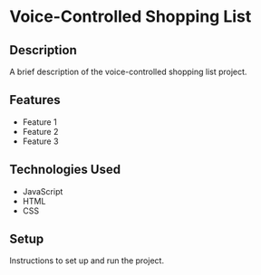 # Voice-Controlled Shopping List

## Description

A brief description of the voice-controlled shopping list project.

## Features

- Feature 1
- Feature 2
- Feature 3

## Technologies Used

- JavaScript
- HTML
- CSS

## Setup

Instructions to set up and run the project.

